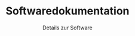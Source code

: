 ---
layout: post
title: Softwaredokumentation
subtitle: Details zur Software
description: Details zur Software
landing-title: 'EEG und Machine Learning'
show_tile: true
---